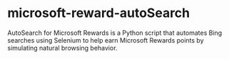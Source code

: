 # microsoft-reward-autoSearch
AutoSearch for Microsoft Rewards is a Python script that automates Bing searches using Selenium to help earn Microsoft Rewards points by simulating natural browsing behavior.
